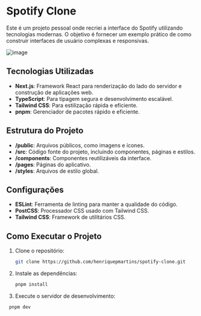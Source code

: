 # Spotify Clone

Este é um projeto pessoal onde recriei a interface do Spotify utilizando tecnologias modernas. O objetivo é fornecer um exemplo prático de como construir interfaces de usuário complexas e responsivas.

![image](https://github.com/henriquepmartins/spotify-clone/assets/125284120/098e8de2-3e49-4c43-bd65-16783ce21a81)


## Tecnologias Utilizadas

- **Next.js**: Framework React para renderização do lado do servidor e construção de aplicações web.
- **TypeScript**: Para tipagem segura e desenvolvimento escalável.
- **Tailwind CSS**: Para estilização rápida e eficiente.
- **pnpm**: Gerenciador de pacotes rápido e eficiente.

## Estrutura do Projeto

- **/public**: Arquivos públicos, como imagens e ícones.
- **/src**: Código fonte do projeto, incluindo componentes, páginas e estilos.
- **/components**: Componentes reutilizáveis da interface.
- **/pages**: Páginas do aplicativo.
- **/styles**: Arquivos de estilo global.

## Configurações

- **ESLint**: Ferramenta de linting para manter a qualidade do código.
- **PostCSS**: Processador CSS usado com Tailwind CSS.
- **Tailwind CSS**: Framework de utilitários CSS.

## Como Executar o Projeto

1. Clone o repositório:
   ```sh
   git clone https://github.com/henriquepmartins/spotify-clone.git
   
2. Instale as dependências:
   ```sh
   pnpm install 

3. Execute o servidor de desenvolvimento:
  ```sh
   pnpm dev 
  
